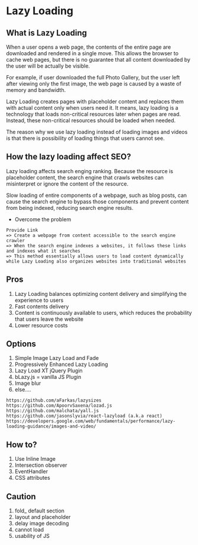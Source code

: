 # Lazy Loading

## What is Lazy Loading
When a user opens a web page, the contents of the entire page are downloaded and rendered in a single move. This allows the browser to cache web pages, but there is no guarantee that all content downloaded by the user will be actually be visible.

For example, if user downloaded the full Photo Gallery, but the user left after viewing only the first image, the web page is caused by a waste of memory and bandwidth.

Lazy Loading creates pages with placeholder content and replaces them with actual content only when users need it. It means, lazy loading is a technology that loads non-critical resources later when pages are read. Instead, these non-critical resources should be loaded when needed.

The reason why we use lazy loading instead of loading images and videos is that there is possibility of loading things that users cannot see.

## How the lazy loading affect SEO?
Lazy loading affects search enging ranking. Because the resource is placeholder content, the search engine that crawls websites can misinterpret or ignore the content of the resource.

Slow loading of entire components of a webpage, such as blog posts, can cause the search engine to bypass those components and prevent content from being indexed, reducing search engine results.

* Overcome the problem
```
Provide Link
=> Create a webpage from content accessible to the search engine crawler
=> When the search engine indexes a websites, it follows these links and indexes what it searches
=> This method essentially allows users to load content dynamically while Lazy Loading also organizes websites into traditional websites
```

## Pros
1. Lazy Loading balances optimizing content delivery and simplifying the experience to users
2. Fast contents delivery
3. Content is continuously available to users, which reduces the probability that users leave the website
4. Lower resource costs

## Options
1. Simple Image Lazy Load and Fade
2. Progressively Enhanced Lazy Loading
3. Lazy Load XT jQuery Plugin
4. bLazy.js = vanilla JS Plugin
5. Image blur
6. else....
```
​https://github.com/aFarkas/lazysizes​
​https://github.com/ApoorvSaxena/lozad.js​
​https://github.com/malchata/yall.js​
​https://github.com/jasonslyvia/react-lazyload (a.k.a react)
​https://developers.google.com/web/fundamentals/performance/lazy-loading-guidance/images-and-video/
```

## How to?
1. Use Inline Image
2. Intersection observer
3. EventHandler
4. CSS attributes


## Caution
1. fold_ default section
2. layout and placeholder
3. delay image decoding
4. cannot load
5. usability of JS